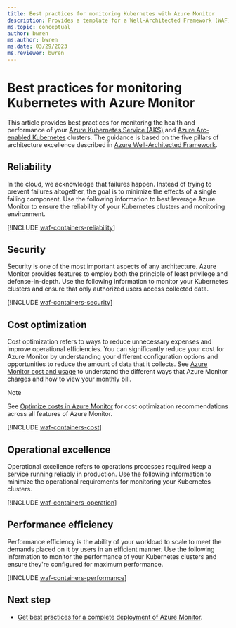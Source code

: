 ```yaml
---
title: Best practices for monitoring Kubernetes with Azure Monitor
description: Provides a template for a Well-Architected Framework (WAF) article specific to monitoring Kubernetes with Azure Monitor.
ms.topic: conceptual
author: bwren
ms.author: bwren
ms.date: 03/29/2023
ms.reviewer: bwren
---
```


# Best practices for monitoring Kubernetes with Azure Monitor
This article provides best practices for monitoring the health and performance of your [Azure Kubernetes Service (AKS)](/azure/aks/intro-kubernetes) and [Azure Arc-enabled Kubernetes](../azure-arc/kubernetes/overview.md) clusters. The guidance is based on the five pillars of architecture excellence described in [Azure Well-Architected Framework](/azure/architecture/framework/).



## Reliability
In the cloud, we acknowledge that failures happen. Instead of trying to prevent failures altogether, the goal is to minimize the effects of a single failing component. Use the following information to best leverage Azure Monitor to ensure the reliability of your Kubernetes clusters and monitoring environment.

[!INCLUDE [waf-containers-reliability](includes/waf-containers-reliability.md)]


## Security
Security is one of the most important aspects of any architecture. Azure Monitor provides features to employ both the principle of least privilege and defense-in-depth. Use the following information to monitor your Kubernetes clusters and ensure that only authorized users access collected data.

[!INCLUDE [waf-containers-security](includes/waf-containers-security.md)]


## Cost optimization
Cost optimization refers to ways to reduce unnecessary expenses and improve operational efficiencies. You can significantly reduce your cost for Azure Monitor by understanding your different configuration options and opportunities to reduce the amount of data that it collects. See [Azure Monitor cost and usage](cost-usage.md) to understand the different ways that Azure Monitor charges and how to view your monthly bill.

> [!NOTE]
> See [Optimize costs in Azure Monitor](best-practices-cost.md) for cost optimization recommendations across all features of Azure Monitor.

[!INCLUDE [waf-containers-cost](includes/waf-containers-cost.md)]


## Operational excellence
Operational excellence refers to operations processes required keep a service running reliably in production. Use the following information to minimize the operational requirements for monitoring your Kubernetes clusters.

[!INCLUDE [waf-containers-operation](includes/waf-containers-operation.md)]


## Performance efficiency
Performance efficiency is the ability of your workload to scale to meet the demands placed on it by users in an efficient manner. Use the following information to monitor the performance of your Kubernetes clusters and ensure they're configured for maximum performance.

[!INCLUDE [waf-containers-performance](includes/waf-containers-performance.md)]

## Next step

- [Get best practices for a complete deployment of Azure Monitor](best-practices.md).
